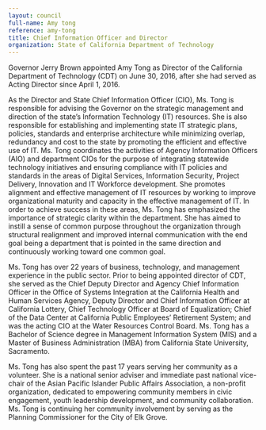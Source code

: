 ```yaml
---
layout: council
full-name: Amy tong
reference: amy-tong
title: Chief Information Officer and Director
organization: State of California Department of Technology
---
```


<p>Governor Jerry Brown appointed Amy Tong as Director of the California Department of Technology (CDT) on June 30, 2016, after she had served as Acting Director since April 1, 2016.</p>
<p>As the Director and State Chief Information Officer (CIO), Ms. Tong is responsible for advising the Governor on the strategic management and direction of the state’s Information Technology (IT) resources. She is also responsible for establishing and implementing state IT strategic plans, policies, standards and enterprise architecture while minimizing overlap, redundancy and cost to the state by promoting the efficient and effective use of IT. Ms. Tong coordinates the activities of Agency Information Officers (AIO) and department CIOs for the purpose of integrating statewide technology initiatives and ensuring compliance with IT policies and standards in the areas of Digital Services, Information Security, Project Delivery, Innovation and IT Workforce development. She promotes alignment and effective management of IT resources by working to improve organizational maturity and capacity in the effective management of IT. In order to achieve success in these areas, Ms. Tong has emphasized the importance of strategic clarity within the department. She has aimed to instill a sense of common purpose throughout the organization through structural realignment and improved internal communication with the end goal being a department that is pointed in the same direction and continuously working toward one common goal.</p>
<p>Ms. Tong has over 22 years of business, technology, and management experience in the public sector. Prior to being appointed director of CDT, she served as the Chief Deputy Director and Agency Chief Information Officer in the Office of Systems Integration at the California Health and Human Services Agency, Deputy Director and Chief Information Officer at California Lottery, Chief Technology Officer at Board of Equalization; Chief of the Data Center at California Public Employees’ Retirement System; and was the acting CIO at the Water Resources Control Board. Ms. Tong has a Bachelor of Science degree in Management Information System (MIS) and a Master of Business Administration (MBA) from California State University, Sacramento.</p>
<p>Ms. Tong has also spent the past 17 years serving her community as a volunteer. She is a national senior adviser and immediate past national vice-chair of the Asian Pacific Islander Public Affairs Association, a non-profit organization, dedicated to empowering community members in civic engagement, youth leadership development, and community collaboration. Ms. Tong is continuing her community involvement by serving as the Planning Commissioner for the City of Elk Grove.</p>
